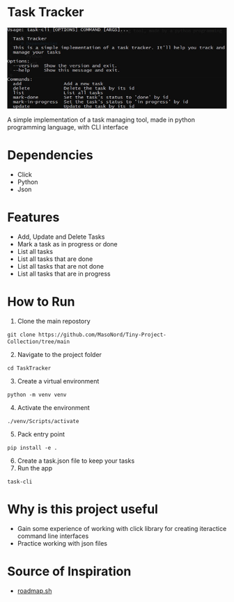 # Task Tracker
![](img/photo_2025-05-18_12-29-50.jpg)

A simple implementation of a task managing tool, made in python programming language, with CLI interface

# Dependencies
- Click
- Python
- Json

# Features
- Add, Update and Delete Tasks
- Mark a task as in progress or done
- List all tasks
- List all tasks that are done
- List all tasks that are not done
- List all tasks that are in progress

# How to Run
1. Clone the main repostory
```
git clone https://github.com/MasoNord/Tiny-Project-Collection/tree/main
```
2. Navigate to the project folder
```
cd TaskTracker
```
3. Create a virtual environment
```
python -m venv venv
```
4. Activate the environment
```
./venv/Scripts/activate
```
5. Pack entry point
```
pip install -e .
```
6. Create a task.json file to keep your tasks
7. Run the app
```
task-cli
```

# Why is this project useful
- Gain some experience of working with click library for creating iteractice command line interfaces
- Practice working with json files 

# Source of Inspiration
- [roadmap.sh](https://roadmap.sh/projects/task-tracker)